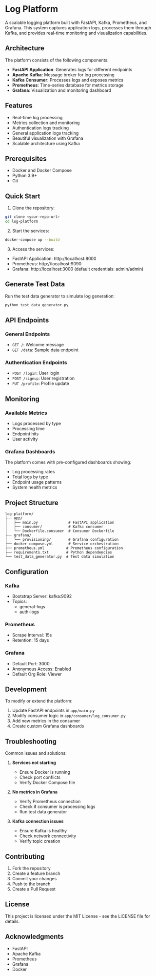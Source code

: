 # Log Platform

A scalable logging platform built with FastAPI, Kafka, Prometheus, and Grafana. This system captures application logs, processes them through Kafka, and provides real-time monitoring and visualization capabilities.

## Architecture


The platform consists of the following components:
- **FastAPI Application**: Generates logs for different endpoints
- **Apache Kafka**: Message broker for log processing
- **Kafka Consumer**: Processes logs and exposes metrics
- **Prometheus**: Time-series database for metrics storage
- **Grafana**: Visualization and monitoring dashboard

## Features

- Real-time log processing
- Metrics collection and monitoring
- Authentication logs tracking
- General application logs tracking
- Beautiful visualization with Grafana
- Scalable architecture using Kafka

## Prerequisites

- Docker and Docker Compose
- Python 3.9+
- Git

## Quick Start

1. Clone the repository:
```bash
git clone <your-repo-url>
cd log-platform
```

2. Start the services:
```bash
docker-compose up --build
```

3. Access the services:
- FastAPI Application: http://localhost:8000
- Prometheus: http://localhost:9090
- Grafana: http://localhost:3000 (default credentials: admin/admin)

## Generate Test Data

Run the test data generator to simulate log generation:
```bash
python test_data_generator.py
```

## API Endpoints

### General Endpoints
- `GET /`: Welcome message
- `GET /data`: Sample data endpoint

### Authentication Endpoints
- `POST /login`: User login
- `POST /signup`: User registration
- `PUT /profile`: Profile update

## Monitoring

### Available Metrics
- Logs processed by type
- Processing time
- Endpoint hits
- User activity

### Grafana Dashboards
The platform comes with pre-configured dashboards showing:
- Log processing rates
- Total logs by type
- Endpoint usage patterns
- System health metrics

## Project Structure

```
log-platform/
├── app/
│   ├── main.py              # FastAPI application
│   ├── consumer/            # Kafka consumer
│   └── Dockerfile.consumer  # Consumer Dockerfile
├── grafana/
│   └── provisioning/        # Grafana configuration
├── docker-compose.yml       # Service orchestration
├── prometheus.yml          # Prometheus configuration
├── requirements.txt        # Python dependencies
└── test_data_generator.py  # Test data simulation
```

## Configuration

### Kafka
- Bootstrap Server: kafka:9092
- Topics: 
  - general-logs
  - auth-logs

### Prometheus
- Scrape Interval: 15s
- Retention: 15 days

### Grafana
- Default Port: 3000
- Anonymous Access: Enabled
- Default Org Role: Viewer

## Development

To modify or extend the platform:

1. Update FastAPI endpoints in `app/main.py`
2. Modify consumer logic in `app/consumer/log_consumer.py`
3. Add new metrics in the consumer
4. Create custom Grafana dashboards

## Troubleshooting

Common issues and solutions:

1. **Services not starting**
   - Ensure Docker is running
   - Check port conflicts
   - Verify Docker Compose file

2. **No metrics in Grafana**
   - Verify Prometheus connection
   - Check if consumer is processing logs
   - Run test data generator

3. **Kafka connection issues**
   - Ensure Kafka is healthy
   - Check network connectivity
   - Verify topic creation

## Contributing

1. Fork the repository
2. Create a feature branch
3. Commit your changes
4. Push to the branch
5. Create a Pull Request

## License

This project is licensed under the MIT License - see the LICENSE file for details.

## Acknowledgments

- FastAPI
- Apache Kafka
- Prometheus
- Grafana
- Docker 